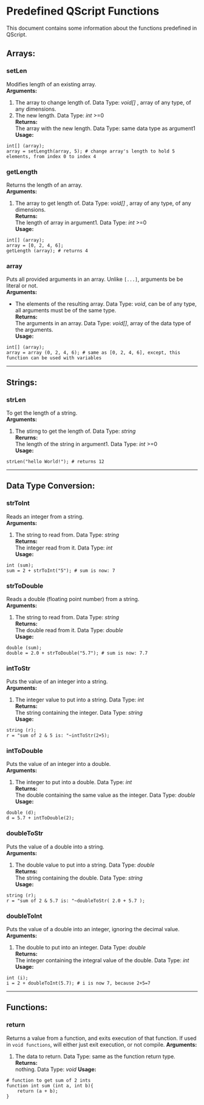 # Predefined QScript Functions
This document contains some information about the functions predefined in QScript.

## Arrays:
### setLen
Modifies length of an existing array.  
**Arguments:**  
1. The array to change length of. Data Type: _void[]_ , array of any type, of any dimensions.
2. The new length. Data Type: _int_ >=0  
**Returns:**  
The array with the new length. Data Type: same data type as argument1  
**Usage:**  
```
int[] (array);
array = setLength(array, 5); # change array's length to hold 5 elements, from index 0 to index 4
```
### getLength
Returns the length of an array.  
**Arguments:**  
1. The array to get length of. Data Type: _void[]_ , array of any type, of any dimensions.  
**Returns:**  
The length of array in argument1. Data Type: _int_ >=0  
**Usage:**  
```
int[] (array);
array = [0, 2, 4, 6];
getLength (array); # returns 4
```
### array
Puts all provided arguments in an array. Unlike `[...]`, arguments be be literal or not.  
**Arguments:**  
* The elements of the resulting array. Data Type: _void_, can be of any type, all arguments must be of the same type.  
**Returns:**  
The arguments in an array. Data Type: _void[]_, array of the data type of the arguments.  
**Usage:**  
```
int[] (array);
array = array (0, 2, 4, 6); # same as [0, 2, 4, 6], except, this function can be used with variables
```

---

## Strings:
### strLen
To get the length of a string.  
**Arguments:**  
1. The stirng to get the length of. Data Type: _string_  
**Rerurns:**  
The length of the string in argument1. Data Type: _int_ >=0  
**Usage:**  
```
strLen("hello World!"); # returns 12
```

---

## Data Type Conversion:
### strToInt
Reads an integer from a string.  
**Arguments:**  
1. The string to read from. Data Type: _string_  
**Returns:**  
The integer read from it. Data Type: _int_  
**Usage:**  
```
int (sum);
sum = 2 + strToInt("5"); # sum is now: 7
```
### strToDouble
Reads a double (floating point number) from a string.  
**Arguments:**  
1. The string to read from. Data Type: _string_  
**Returns:**  
The double read from it. Data Type: _double_  
**Usage:**  
```
double (sum);
double = 2.0 + strToDouble("5.7"); # sum is now: 7.7
```
### intToStr
Puts the value of an integer into a string.  
**Arguments:**  
1. The integer value to put into a string. Data Type: _int_  
**Returns:**  
The string containing the integer. Data Type: _string_  
**Usage:**  
```
string (r);
r = "sum of 2 & 5 is: "~intToStr(2+5);
```
### intToDouble
Puts the value of an integer into a double.  
**Arguments:**  
1. The integer to put into a double. Data Type: _int_  
**Returns:**  
The double containing the same value as the integer. Data Type: _double_  
**Usage:**  
```
double (d);
d = 5.7 + intToDouble(2);
```
### doubleToStr
Puts the value of a double into a string.  
**Arguments:**  
1. The double value to put into a string. Data Type: _double_  
**Returns:**  
The string containing the double. Data Type: _string_  
**Usage:**  
```
string (r);
r = "sum of 2 & 5.7 is: "~doubleToStr( 2.0 + 5.7 );
```
### doubleToInt
Puts the value of a double into an integer, ignoring the decimal value.  
**Arguments:**  
1. The double to put into an integer. Data Type: _double_  
**Returns:**  
The integer containing the integral value of the double. Data Type: _int_  
**Usage:**  
```
int (i);
i = 2 + doubleToInt(5.7); # i is now 7, because 2+5=7
```

---

## Functions:
### return
Returns a value from a function, and exits execution of that function. If used in `void functions`, will either just exit execution, or not compile.
**Arguments:**  
1. The data to return. Data Type: same as the function return type.
**Returns:**  
nothing. Data Type: _void_
**Usage:**  
```
# function to get sum of 2 ints
function int sum (int a, int b){
	return (a + b);
}
```